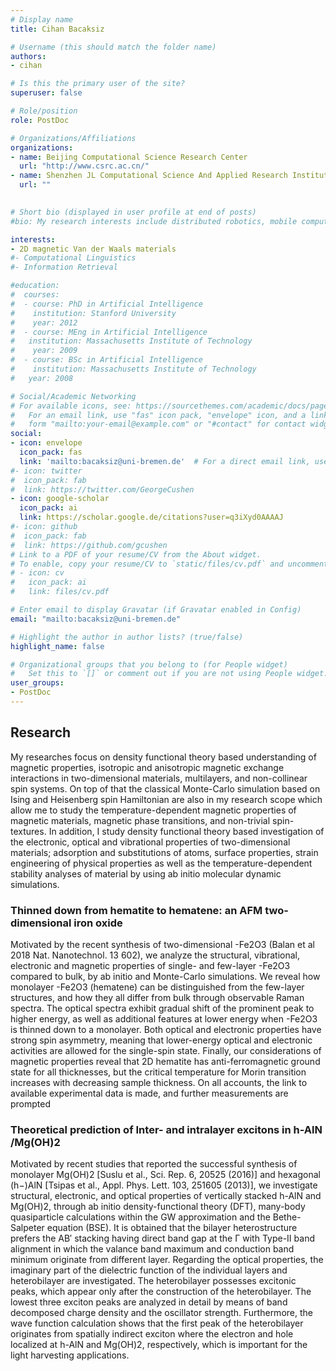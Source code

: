 ```yaml
---
# Display name
title: Cihan Bacaksiz

# Username (this should match the folder name)
authors:
- cihan

# Is this the primary user of the site?
superuser: false

# Role/position
role: PostDoc

# Organizations/Affiliations
organizations:
- name: Beijing Computational Science Research Center
  url: "http://www.csrc.ac.cn/"
- name: Shenzhen JL Computational Science And Applied Research Institute
  url: ""
  

# Short bio (displayed in user profile at end of posts)
#bio: My research interests include distributed robotics, mobile computing and programmable matter.

interests:
- 2D magnetic Van der Waals materials
#- Computational Linguistics
#- Information Retrieval

#education:
#  courses:
#  - course: PhD in Artificial Intelligence
#    institution: Stanford University
#    year: 2012
#  - course: MEng in Artificial Intelligence
#   institution: Massachusetts Institute of Technology
#    year: 2009
#  - course: BSc in Artificial Intelligence
#    institution: Massachusetts Institute of Technology
#   year: 2008

# Social/Academic Networking
# For available icons, see: https://sourcethemes.com/academic/docs/page-builder/#icons
#   For an email link, use "fas" icon pack, "envelope" icon, and a link in the
#   form "mailto:your-email@example.com" or "#contact" for contact widget.
social:
- icon: envelope
  icon_pack: fas
  link: 'mailto:bacaksiz@uni-bremen.de'  # For a direct email link, use "mailto:test@example.org".
#- icon: twitter
#  icon_pack: fab
#  link: https://twitter.com/GeorgeCushen
- icon: google-scholar
  icon_pack: ai
  link: https://scholar.google.de/citations?user=q3iXyd0AAAAJ
#- icon: github
#  icon_pack: fab
#  link: https://github.com/gcushen
# Link to a PDF of your resume/CV from the About widget.
# To enable, copy your resume/CV to `static/files/cv.pdf` and uncomment the lines below.
# - icon: cv
#   icon_pack: ai
#   link: files/cv.pdf

# Enter email to display Gravatar (if Gravatar enabled in Config)
email: "mailto:bacaksiz@uni-bremen.de"

# Highlight the author in author lists? (true/false)
highlight_name: false

# Organizational groups that you belong to (for People widget)
#   Set this to `[]` or comment out if you are not using People widget.
user_groups:
- PostDoc
---
```


## Research 
My researches focus on density functional theory based understanding of magnetic properties, isotropic and anisotropic magnetic exchange interactions in two-dimensional materials, multilayers, and non-collinear spin systems. On top of that the classical Monte-Carlo simulation based on Ising and Heisenberg spin Hamiltonian are also in my research scope which allow me to study the temperature-dependent magnetic properties of magnetic materials, magnetic phase transitions, and non-trivial spin-textures. In addition, I study density functional theory based investigation of the electronic, optical and vibrational properties of two-dimensional materials; adsorption and substitutions of atoms, surface properties, strain engineering of physical properties as well as the temperature-dependent stability analyses of material by using ab initio molecular dynamic simulations.

### Thinned down from hematite to hematene: an AFM two-dimensional iron oxide 

Motivated by the recent synthesis of two-dimensional -Fe2O3 (Balan et al 2018 Nat. Nanotechnol. 13 602), we analyze the structural, vibrational, electronic and magnetic properties of single- and few-layer -Fe2O3 compared to bulk, by ab initio and Monte-Carlo simulations. We reveal how monolayer -Fe2O3 (hematene) can be distinguished from the few-layer structures, and how they all differ from bulk through observable Raman spectra. The optical spectra exhibit gradual shift of the prominent peak to higher energy, as well as additional features at lower energy when -Fe2O3 is thinned down to a monolayer. Both optical and electronic properties have strong spin asymmetry, meaning that lower-energy optical and electronic activities are allowed for the single-spin state. Finally, our considerations of magnetic properties reveal that 2D hematite has anti-ferromagnetic ground state for all thicknesses, but the critical temperature for Morin transition increases with decreasing sample thickness. On all accounts, the link to available experimental data is made, and further measurements are prompted

### Theoretical prediction of Inter- and intralayer excitons in h-AlN /Mg(OH)2 

Motivated by recent studies that reported the successful synthesis of monolayer Mg(OH)2 [Suslu et al., Sci. Rep. 6, 20525 (2016)] and hexagonal (h−)AlN [Tsipas et al., Appl. Phys. Lett. 103, 251605 (2013)], we investigate structural, electronic, and optical properties of vertically stacked h-AlN and Mg(OH)2, through ab initio density-functional theory (DFT), many-body quasiparticle calculations within the GW approximation and the Bethe-Salpeter equation (BSE). It is obtained that the bilayer heterostructure prefers the AB′ stacking having direct band gap at the Γ with Type-II band alignment in which the valance band maximum and conduction band minimum originate from different layer. Regarding the optical properties, the imaginary part of the dielectric function of the individual layers and heterobilayer are investigated. The heterobilayer possesses excitonic peaks, which appear only after the construction of the heterobilayer. The lowest three exciton peaks are analyzed in detail by means of band decomposed charge density and the oscillator strength. Furthermore, the wave function calculation shows that the first peak of the heterobilayer originates from spatially indirect exciton where the electron and hole localized at h-AlN and Mg(OH)2, respectively, which is important for the light harvesting applications.


